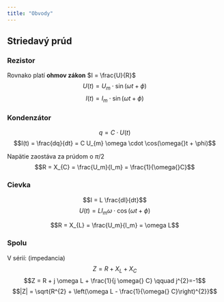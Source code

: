 ```yaml
---
title: "Obvody"
---
```


## Striedavý prúd

### Rezistor 

Rovnako platí **ohmov zákon** $I = \frac{U}{R}$
$$U(t) = U_{m} \cdot \sin(\omega{}t + \phi)$$
$$I(t) = I_{m} \cdot \sin(\omega{}t + \phi)$$

### Kondenzátor

$$q = C \cdot U(t)$$
$$I(t) = \frac{dq}{dt} = C U_{m} \omega \cdot \cos(\omega{}t + \phi)$$

Napätie zaostáva za prúdom o $\pi/2$
$$R = X_{C} = \frac{U_m}{I_m} = \frac{1}{\omega{}C}$$

### Cievka

$$I = L \frac{dI}{dt}$$
$$U(t) = L I_{m} \omega \cdot \cos(\omega{}t + \phi)$$

$$R = X_{L} = \frac{U_m}{I_m} = \omega L$$

### Spolu

V sérií: (impedancia)
$$Z = R + X_{L} + X_{C}$$
$$Z = R + j \omega L + \frac{1}{j \omega{} C} \qquad j^{2}=-1$$
$$|Z| = \sqrt{R^{2} + \left(\omega L - \frac{1}{\omega{} C}\right)^{2}}$$